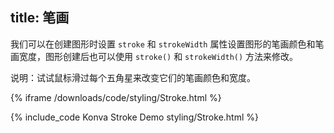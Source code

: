 title: 笔画
---

我们可以在创建图形时设置 `stroke` 和 `strokeWidth` 属性设置图形的笔画颜色和笔画宽度，图形创建后也可以使用 `stroke()` 和 `strokeWidth()` 方法来修改。

说明：试试鼠标滑过每个五角星来改变它们的笔画颜色和宽度。

{% iframe /downloads/code/styling/Stroke.html %}

{% include_code Konva Stroke Demo styling/Stroke.html %}